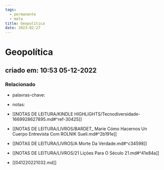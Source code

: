 ```yaml
---
tags:
  - permanente
  - meta
title: Geopolítica
date: 2023-02-27
---
```

# Geopolítica
## criado em: 10:53 05-12-2022

### Relacionado
- palavras-chave: 
- notas: 

- [[NOTAS DE LEITURA/KINDLE HIGHLIGHTS/Tecnodiversidade-1669928627895.md#^ref-30425]]
- [[NOTAS DE LEITURA/LIVROS/BARDET_ Marie Cómo Hacernos Un Cuerpo Entrevista Com ROLNIK Sueli.md#^2b191e]]
- [[NOTAS DE LEITURA/LIVROS/A Morte Da Verdade.md#^c34598]]
- [[NOTAS DE LEITURA/LIVROS/21 Lições Para O Século 21.md#^41e84a]]
- [[041220221032.md]]